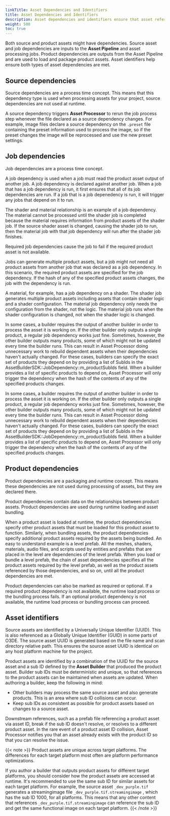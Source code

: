 ```yaml
---
linkTitle: Asset Dependencies and Identifiers 
title: Asset Dependencies and Identifiers 
description: Asset dependencies and identifiers ensure that asset references can be met when assets are processed, loaded, and packaged.
weight: 500
toc: true
---
```


Both source and product assets might have dependencies. Source asset and job dependencies are inputs to the **Asset Pipeline** and asset processing jobs. Product dependencies are outputs from the Asset Pipeline and are used to load and package product assets. Asset identifiers help ensure both types of asset dependencies are met.

## Source dependencies

Source dependencies are a process time concept. This means that this dependency type is used when processing assets for your project, source dependencies are not used at runtime.

A source dependency triggers **Asset Processor** to rerun the job process step whenever the file declared as a source dependency changes. For example, image files declare a source dependency on the `.preset` file containing the preset information used to process the image, so if the preset changes the image will be reprocessed and use the new preset settings.

## Job dependencies

Job dependencies are a process time concept.

A job dependency is used when a job must read the product asset output of another job. A job dependency is declared against another job. When a job that has a job dependency is run, it first ensures that all of its job dependencies are run. If a job that is a job depenedency is run, it will trigger any jobs that depend on it to run.

The shader and material relationship is an example of a job dependency. The material cannot be processed until the shader job is completed because the material requires information from product assets of the shader job. If the source shader asset is changed, causing the shader job to run, then the material job with that job dependency will run after the shader job finishes.

Required job dependencies cause the job to fail if the required product asset is not available.

Jobs can generate multiple product assets, but a job might not need all product assets from another job that was declared as a job dependency. In this scenario, the required product assets are specified for the job dependency. If the hash of any of the specified product assets changes, the job with the dependency is run.

A material, for example, has a job dependency on a shader. The shader job generates multiple product assets including assets that contain shader logic and a shader configuration. The material job dependency only needs the configuration from the shader, not the logic. The material job runs when the shader configuration is changed, not when the shader logic is changed.

In some cases, a builder requires the output of another builder in order to process the asset it is working on.  If the other builder only outputs a single product, a regular job dependency works just fine.  Sometimes, however, the other builder outputs many products, some of which might not be updated every time the builder runs.  This can result in Asset Processor doing unnecessary work to rebuild dependent assets when their dependencies haven't actually changed.  For these cases, builders can specify the exact set of products they depend on by providing a list of SubIds in the AssetBuilderSDK::JobDependency::m_productSubIds field.  When a builder provides a list of specific products to depend on, Asset Processor will only trigger the dependency when the hash of the contents of any of the specified products changes.

In some cases, a builder requires the output of another builder in order to process the asset it is working on.  If the other builder only outputs a single product, a regular job dependency works just fine.  Sometimes, however, the other builder outputs many products, some of which might not be updated every time the builder runs.  This can result in Asset Processor doing unnecessary work to rebuild dependent assets when their dependencies haven't actually changed.  For these cases, builders can specify the exact set of products they depend on by providing a list of SubIds in the AssetBuilderSDK::JobDependency::m_productSubIds field.  When a builder provides a list of specific products to depend on, Asset Processor will only trigger the dependency when the hash of the contents of any of the specified products changes.

## Product dependencies

Product dependencies are a packaging and runtime concept. This means these dependencies are not used during processing of assets, but they are declared there.

Product dependencies contain data on the relationships between product assets. Product dependencies are used during runtime loading and asset bundling.

When a product asset is loaded at runtime, the product dependencies specify other product assets that must be loaded for this product asset to function. Similarly, when bundling assets, the product dependencies specify additional product assets required by the assets being bundled. An easy to understand example is a level prefab. All the meshes, shaders, materials, audio files, and scripts used by entities and prefabs that are placed in the level are dependencies of the level prefab. When you load or bundle a level prefab, the chain of asset dependencies specifies all the product assets required by the level prefab, as well as the product assets referenced by those dependencies, and so on, until all the product dependencies are met.

Product dependencies can also be marked as required or optional. If a required product dependency is not available, the runtime load process or the bundling process fails. If an optional product dependency is not available, the runtime load process or bundling process can proceed.

## Asset identifiers

Source assets are identified by a Universally Unique Identifier (UUID). This is also referenced as a Globally Unique Identifier (GUID) in some parts of O3DE. The source asset UUID is generated based on the file name and scan directory relative path. This ensures the source asset UUID is identical on any host platform machine for the project.

Product assets are identified by a combination of the UUID for the source asset and a sub ID defined by the **Asset Builder** that produced the product asset. Builder sub IDs must be deterministic and unique, so that references to the product assets can be maintained when assets are updated. When authoring a builder, keep the following in mind:

* Other builders may process the same source asset and also generate products. This is an area where sub ID collisions can occur.
* Keep sub IDs as consistent as possible for product assets based on changes to a source asset.

Downstream references, such as a prefab file referencing a product asset via asset ID, break if the sub ID doesn't resolve, or resolves to a different product asset. In the rare event of a product asset ID collision, Asset Processor notifies you that an asset already exists with the product ID so that you can resolve the issue.

{{< note >}}
Product assets are unique across target platforms. The differences for each target platform most often are platform performance optimizations.

If you author a builder that outputs product assets for different target platforms, you should consider how the product assets are accessed at runtime. It's recommended to use the same sub ID for similar assets for each target platform. For example, the source asset `_dev_purple.tif` generates a streamingimage file `_dev_purple.tif.streamingimage` , which has the sub ID 1000, for all platforms. This means that any other content that references `_dev_purple.tif.streamingimage` can reference the sub ID and get the same functional image on each target platform.
{{< /note >}}
